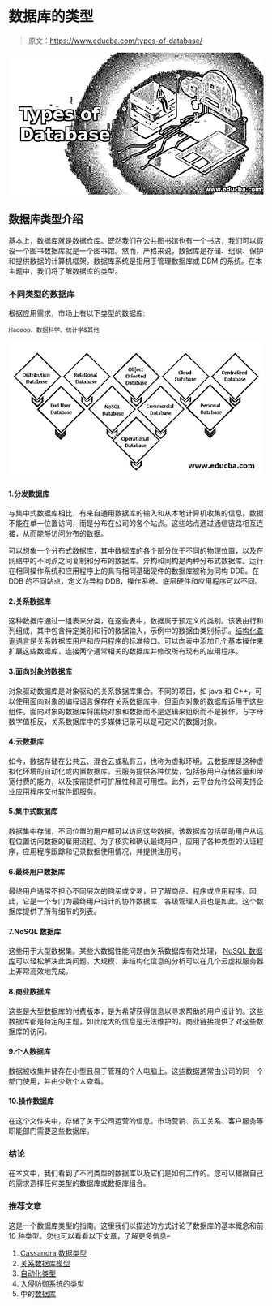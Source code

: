 # 数据库的类型

> 原文：<https://www.educba.com/types-of-database/>

![Types of Database](img/73f7f0d3de9fb82e1099b421d2af66c0.png)



## 数据库类型介绍

基本上，数据库就是数据仓库。既然我们在公共图书馆也有一个书店，我们可以假设一个图书数据库就是一个图书馆。然而，严格来说，数据库是存储、组织、保护和提供数据的计算机框架。数据库系统是指用于管理数据库或 DBM 的系统。在本主题中，我们将了解数据库的类型。

### 不同类型的数据库

根据应用需求，市场上有以下类型的数据库:

<small>Hadoop、数据科学、统计学&其他</small>

![types of data](img/5506a5e400bc8128a46f7efb342856a1.png)



#### 1.分发数据库

与集中式数据库相比，有来自通用数据库的输入和从本地计算机收集的信息。数据不能在单一位置访问，而是分布在公司的各个站点。这些站点通过通信链路相互连接，从而能够访问分布的数据。

可以想象一个分布式数据库，其中数据库的各个部分位于不同的物理位置，以及在网络中的不同点之间复制和分布的数据库。异构和同构是两种分布式数据库。运行在相同操作系统和应用程序上的具有相同基础硬件的数据库被称为同构 DDB。在 DDB 的不同站点，定义为异构 DDB，操作系统、底层硬件和应用程序可以不同。

#### 2.关系数据库

这种数据库通过一组表来分类，在这些表中，数据属于预定义的类别。该表由行和列组成，其中包含特定类别和行的数据输入，示例中的数据由类别标识。[结构化查询语言](https://www.educba.com/what-is-sql/)是关系数据库用户和应用程序的标准接口。可以向表中添加几个基本操作来扩展这些数据库，连接两个通常相关的数据库并修改所有现有的应用程序。

#### 3.面向对象的数据库

对象驱动数据库是对象驱动的关系数据库集合。不同的项目，如 java 和 C++，可以使用面向对象的编程语言保存在关系数据库中，但面向对象的数据库适用于这些组件。面向对象的数据库将围绕对象和数据而不是逻辑来组织而不是操作。与字母数字值相反，关系数据库中的多媒体记录可以是可定义的数据对象。

#### 4.云数据库

如今，数据存储在公共云、混合云或私有云，也称为虚拟环境。云数据库是这种虚拟化环境的自动化或内置数据库。云服务提供各种优势，包括按用户存储容量和带宽付费的能力，以及按需提供可扩展性和高可用性。此外，云平台允许公司支持企业应用程序交付[软件即服务](https://www.educba.com/what-is-software-as-a-service-saas/)。

#### 5.集中式数据库

数据集中存储，不同位置的用户都可以访问这些数据。该数据库包括帮助用户从远程位置访问数据的雇用流程。为了核实和确认最终用户，应用了各种类型的认证程序，应用程序跟踪和记录数据使用情况，并提供注册号。

#### 6.最终用户数据库

最终用户通常不担心不同层次的购买或交易，只了解商品、程序或应用程序。因此，它是一个专门为最终用户设计的协作数据库，各级管理人员也是如此。这个数据库提供了所有细节的列表。

#### 7.NoSQL 数据库

这些用于大型数据集。某些大数据性能问题由关系数据库有效处理， [NoSQL 数据库](https://www.educba.com/what-is-nosql-database/)可以轻松解决此类问题。大规模、非结构化信息的分析可以在几个云虚拟服务器上非常高效地完成。

#### 8.商业数据库

这些是大型数据库的付费版本，是为希望获得信息以寻求帮助的用户设计的。这些数据库都是特定的主题，如此庞大的信息是无法维护的。商业链接提供了对这些数据库的访问。

#### 9.个人数据库

数据被收集并储存在小型且易于管理的个人电脑上。这些数据通常由公司的同一个部门使用，并由少数个人查看。

#### 10.操作数据库

在这个文件夹中，存储了关于公司运营的信息。市场营销、员工关系、客户服务等职能部门需要这些数据库。

### 结论

在本文中，我们看到了不同类型的数据库以及它们是如何工作的。您可以根据自己的需求选择任何类型的数据库或数据库组合。

### 推荐文章

这是一个数据库类型的指南。这里我们以描述的方式讨论了数据库的基本概念和前 10 种类型。您也可以看看以下文章，了解更多信息–

1.  [Cassandra 数据类型](https://www.educba.com/cassandra-data-types/)
2.  [关系数据库模型](https://www.educba.com/relational-database-model/)
3.  [自动化类型](https://www.educba.com/types-of-automation/)
4.  [入侵防御系统的类型](https://www.educba.com/types-of-intrusion-prevention-system/)
5.  中的[数据库](https://www.educba.com/database-in-r/)





